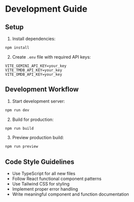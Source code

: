 # Development Guide

## Setup

1. Install dependencies:
```bash
npm install
```

2. Create `.env` file with required API keys:
```env
VITE_GEMINI_API_KEY=your_key
VITE_TMDB_API_KEY=your_key
VITE_OMDB_API_KEY=your_key
```

## Development Workflow

1. Start development server:
```bash
npm run dev
```

2. Build for production:
```bash
npm run build
```

3. Preview production build:
```bash
npm run preview
```

## Code Style Guidelines

- Use TypeScript for all new files
- Follow React functional component patterns
- Use Tailwind CSS for styling
- Implement proper error handling
- Write meaningful component and function documentation